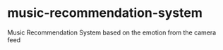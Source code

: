 # music-recommendation-system
Music Recommendation System based on the emotion from the camera feed 
